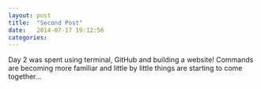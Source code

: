 ```yaml
---
layout: post
title:  "Second Post"
date:   2014-07-17 19:12:56
categories: 
---
```



Day 2 was spent using terminal, GitHub and building a website! Commands are becoming more familiar and little by little things are starting to come together...